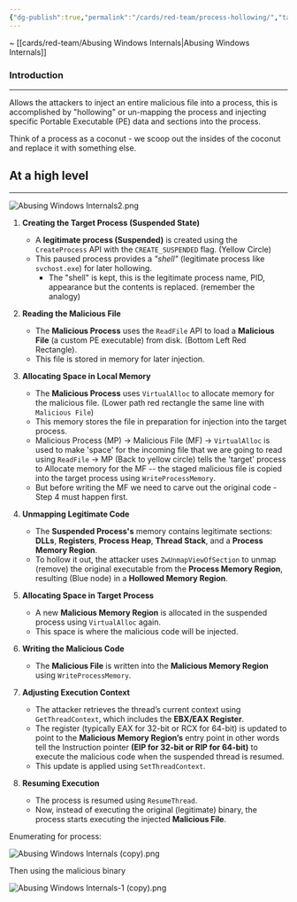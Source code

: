 ```yaml
---
{"dg-publish":true,"permalink":"/cards/red-team/process-hollowing/","tags":["red-team/host-evasion"]}
---
```


~ [[cards/red-team/Abusing Windows Internals\|Abusing Windows Internals]]
### Introduction
---
Allows the attackers to inject an entire malicious file into a process, this is accomplished by "hollowing" or un-mapping the process and injecting specific Portable Executable (PE) data and sections into the process.

Think of a process as a coconut - we scoop out the insides of the coconut and replace it with something else.

## At a high level
---

![Abusing Windows Internals2.png](/img/user/cards/red-team/images/Abusing%20Windows%20Internals2.png)

1. **Creating the Target Process (Suspended State)**

	- A **legitimate process (Suspended)** is created using the `CreateProcess` API with the `CREATE_SUSPENDED` flag. (Yellow Circle)
	- This paused process provides a _"shell"_ (legitimate process like `svchost.exe`) for later hollowing.
		- The "shell" is kept, this is the legitimate process name, PID, appearance but the contents is replaced. (remember the analogy)

2. **Reading the Malicious File**

	- The **Malicious Process** uses the `ReadFile` API to load a **Malicious File** (a custom PE executable) from disk. (Bottom Left Red Rectangle).
	- This file is stored in memory for later injection.

3. **Allocating Space in Local Memory**

	- The **Malicious Process** uses `VirtualAlloc` to allocate memory for the malicious file. (Lower path red rectangle the same line with `Malicious File`)
	- This memory stores the file in preparation for injection into the target process.
	 - Malicious Process (MP) -> Malicious File (MF) -> `VirtualAlloc` is used to make 'space' for the incoming file that we are going to read using `ReadFile` -> MP (Back to yellow circle) tells the 'target' process to Allocate memory for the MF -- the staged malicious file is copied into the target process using `WriteProcessMemory`.
	-  But before writing the MF we need to carve out the original code - Step 4 must happen first.

4. **Unmapping Legitimate Code**

	- The **Suspended Process's** memory contains legitimate sections: **DLLs**, **Registers**, **Process Heap**, **Thread Stack**, and a **Process Memory Region**.
	- To hollow it out, the attacker uses `ZwUnmapViewOfSection` to unmap (remove) the original executable from the **Process Memory Region**, resulting (Blue node) in a **Hollowed Memory Region**.

5. **Allocating Space in Target Process**

	- A new **Malicious Memory Region** is allocated in the suspended process using `VirtualAlloc` again.
	- This space is where the malicious code will be injected.

6. **Writing the Malicious Code**

	- The **Malicious File** is written into the **Malicious Memory Region** using `WriteProcessMemory`.
	    
7. **Adjusting Execution Context**

	- The attacker retrieves the thread’s current context using `GetThreadContext`, which includes the **EBX/EAX Register**.
	- The register (typically EAX for 32-bit or RCX for 64-bit) is updated to point to the **Malicious Memory Region’s** entry point in other words tell the Instruction pointer **(EIP for 32-bit or RIP for 64-bit)** to execute the malicious code when the suspended thread is resumed.
	- This update is applied using `SetThreadContext`.

8. **Resuming Execution**

	- The process is resumed using `ResumeThread`.
	- Now, instead of executing the original (legitimate) binary, the process starts executing the injected **Malicious File**.

Enumerating for process:

![Abusing Windows Internals (copy).png](/img/user/cards/red-team/images/Abusing%20Windows%20Internals%20(copy).png)

Then using the malicious binary

![Abusing Windows Internals-1 (copy).png](/img/user/cards/red-team/images/Abusing%20Windows%20Internals-1%20(copy).png)
